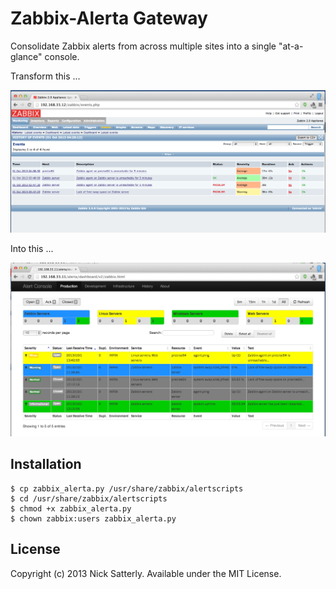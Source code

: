 Zabbix-Alerta Gateway
=====================

Consolidate Zabbix alerts from across multiple sites into a single "at-a-glance" console.

Transform this ...

![zabbix](/docs/images/zabbix.png?raw=true)

Into this ...

![alerta](/docs/images/alerta.png?raw=true)

Installation
------------

    $ cp zabbix_alerta.py /usr/share/zabbix/alertscripts
    $ cd /usr/share/zabbix/alertscripts
    $ chmod +x zabbix_alerta.py
    $ chown zabbix:users zabbix_alerta.py


License
-------

Copyright (c) 2013 Nick Satterly. Available under the MIT License.

